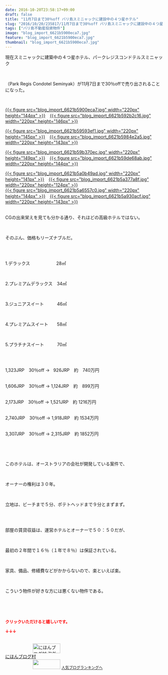 ```yaml
---
date: 2016-10-20T23:58:17+09:00
draft: false
title: "11月7日まで30％off バリ島スミニャックに建設中の４つ星ホテル"
slug: "2016/10/20/235817/11月7日まで30％off バリ島スミニャックに建設中の４つ星ホテル"
tags: ["バリ島不動産投資物件"]
image: "blog_import_6621b5900eca7.jpg"
feature: "blog_import_6621b5900eca7.jpg"
thumbnail: "blog_import_6621b5900eca7.jpg"
---
```

<p>現在スミニャックに建築中の４つ星ホテル、パークレジスコンドテルスミニャック</p><br/><p>（Park Regis Condotel Seminyak）が11月7日まで30％offで売り出されることになった。</p><br/><p><a href="blog_import_6621b5915be15.jpg">{{< figure src="blog_import_6621b5900eca7.jpg" width="220px" height="144px" >}}</a>　<a href="blog_import_6621b5943073c.jpg">{{< figure src="blog_import_6621b592b2c16.jpg" width="220px" height="146px" >}}</a></p><p><a href="blog_import_6621b596e366b.jpg">{{< figure src="blog_import_6621b59593ef1.jpg" width="220px" height="145px" >}}</a>　<a href="blog_import_6621b599e4c06.jpg">{{< figure src="blog_import_6621b5984e2a5.jpg" width="220px" height="143px" >}}</a></p><p><a href="blog_import_6621b59c95e23.jpg">{{< figure src="blog_import_6621b59b370ec.jpg" width="220px" height="149px" >}}</a>　<a href="blog_import_6621b59f2f785.jpg">{{< figure src="blog_import_6621b59de68ab.jpg" width="220px" height="144px" >}}</a></p><p><a href="blog_import_6621b5a201a7c.jpg">{{< figure src="blog_import_6621b5a0b49ad.jpg" width="220px" height="141px" >}}</a>　<a href="blog_import_6621b5a4bd99d.jpg">{{< figure src="blog_import_6621b5a377a8f.jpg" width="220px" height="124px" >}}</a><br/><a href="blog_import_6621b5a7cb6ec.jpg">{{< figure src="blog_import_6621b5a6557c0.jpg" width="220px" height="144px" >}}</a>　<a href="blog_import_6621b5aa66e25.jpg">{{< figure src="blog_import_6621b5a930acf.jpg" width="220px" height="143px" >}}</a><br/><br/></p><p>CGの出来栄えを見ても分かる通り、それほどの高級ホテルではない。</p><br/><p>そのぶん、価格もリーズナブルだ。</p><br/><p><br/>1.デラックス　　　　　　28㎡</p><br/><p>2.プレミアムデラックス　34㎡</p><br/><p>3.ジュニアスイート　　　46㎡</p><br/><p>4.プレミアムスイート　　58㎡</p><br/><p>5.プラチナスイート　　　70㎡</p><br/><p><br/>1,323JRP　30％off →   926JRP　約　740万円<br/> </p><p>1,606JRP　30％off → 1,124JRP　約　899万円<br/> </p><p>2,173JRP　30％off → 1,521JRP　約 1216万円<br/> </p><p>2,740JRP　30％off → 1,918JRP　約 1534万円<br/> </p><p>3,307JRP　30％off → 2,315JRP　約 1852万円</p><p><br/></p><br/><p>このホテルは、オーストラリアの会社が開発している案件で、</p><br/><p>オーナーの権利は３０年。</p><br/><p>立地は、ビーチまで５分、ポテトヘッドまで９分とまずまず。</p><br/><br/><p>部屋の賃貸収益は、運営ホテルとオーナーで５０：５０だが、</p><br/><p>最初の２年間で１６％（１年で８％）は保証されている。</p><p><br/></p><p>家具、備品、修繕費などがかからないので、楽といえば楽。</p><br/><p>こういう物件が好きな方には悪くない物件である。</p><br/><br/><br/><p><font color="#ff0000" size="2"><strong>クリックいただけると嬉しいです。<br/></strong></font></p><p><font color="#ff0000" size="2"><strong>↓↓↓</strong></font></p><p><br/><a href="ranking.html?p_cid=01260127" target="_blank"><img border="0" alt="にほんブログ村 海外生活ブログ バリ島情報へ" src="data:image/svg+xml;charset=utf-8,%3Csvg%20xmlns%3D%22http%3A%2F%2Fwww.w3.org%2F2000%2Fsvg%22%20title%3D%22Placeholder%20for%20Images%22%20role%3D%22presentation%22%20viewBox%3D%220%200%2088%2031%22%20%2F%3E" width="88" height="31" data-src="https://img-proxy.blog-video.jp/images?url=http%3A%2F%2Foverseas.blogmura.com%2Fbali%2Fimg%2Fbali88_31.gif" style="aspect-ratio: auto 88 / 31;"/><noscript><img border="0" alt="にほんブログ村 海外生活ブログ バリ島情報へ" src="https://img-proxy.blog-video.jp/images?url=http%3A%2F%2Foverseas.blogmura.com%2Fbali%2Fimg%2Fbali88_31.gif" width="88" height="31"></noscript></a><br/><a href="ranking.html?p_cid=01260127" target="_blank">にほんブログ村</a> <br/><a title="人気ブログランキングへ" href="link.php?1804582"><img border="0" src="data:image/svg+xml;charset=utf-8,%3Csvg%20xmlns%3D%22http%3A%2F%2Fwww.w3.org%2F2000%2Fsvg%22%20title%3D%22Placeholder%20for%20Images%22%20role%3D%22presentation%22%20viewBox%3D%220%200%2088%2031%22%20%2F%3E" width="88" height="31" data-src="https://blog.with2.net/img/banner/banner_22.gif" style="aspect-ratio: auto 88 / 31;"/><noscript><img border="0" src="https://blog.with2.net/img/banner/banner_22.gif" width="88" height="31"></noscript></a> <a style="FONT-SIZE: 12px" href="link.php?1804582">人気ブログランキングへ</a> </p>

